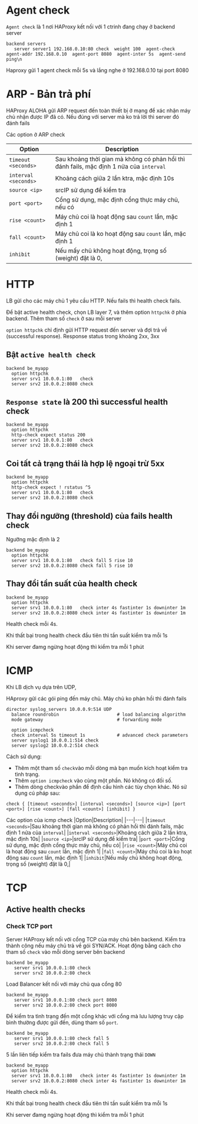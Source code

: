 # Agent check

`Agent check` là 1 nơi HAProxy kết nối với 1 ctrinh đang chạy ở backend server

```
backend servers
   server server1 192.168.0.10:80 check  weight 100  agent-check  agent-addr 192.168.0.10  agent-port 8080  agent-inter 5s  agent-send ping\n
```
Haproxy gửi 1 agent check mỗi 5s và lắng nghe ở 192.168.0.10 tại port 8080

# ARP - Bản trả phí

HAProxy ALOHA gửi ARP request đến toàn thiết bị ở mạng để xác nhận máy chủ nhận được IP đã có. Nếu đúng với server mà ko trả lời thì server đó đánh fails

Các option ở ARP check

|Option|Description|
|---|---|
|`timeout <seconds>`|Sau khoảng thời gian mà không có phản hồi thì đánh fails, mặc định 1 nửa của `interval`|
|`interval <seconds>`|Khoảng cách giữa 2 lần ktra, mặc định 10s|
|`source <ip>`|srcIP sử dụng để kiểm tra|
|`port <port>`|Cổng sử dụng, mặc định cổng thực máy chủ, nếu có|
|`rise <count>`|Máy chủ coi là hoạt động sau `count` lần, mặc định 1|
|`fall <count>`|Máy chủ coi là ko hoạt động sau `count` lần, mặc định 1|
|`inhibit`|Nếu mấy chủ không hoạt động, trọng số (weight) đặt là 0,|

# HTTP

LB gửi cho các máy chủ 1 yêu cầu HTTP. Nếu fails thì health check fails.

Để bật active health check, chọn LB layer 7, và thêm option `httpchk` ở phía backend. Thêm tham số `check` ở sau mỗi server

`option httpchk` chỉ định gửi HTTP request đến server và đợi trả về (successful response). Response status trong khoảng 2xx, 3xx

## Bật `active health check`

```
backend be_myapp
  option httpchk
  server srv1 10.0.0.1:80   check
  server srv2 10.0.0.2:8080 check
```


## `Response state` là 200 thì successful health check

```
backend be_myapp
  option httpchk
  http-check expect status 200
  server srv1 10.0.0.1:80   check
  server srv2 10.0.0.2:8080 check
```

## Coi tất cả trạng thái là hợp lệ ngoại trừ 5xx

```
backend be_myapp
  option httpchk
  http-check expect ! rstatus ^5
  server srv1 10.0.0.1:80   check
  server srv2 10.0.0.2:8080 check
```
## Thay đổi ngưỡng (threshold) của fails health check

Ngưỡng mặc định là 2
```
backend be_myapp
  option httpchk
  server srv1 10.0.0.1:80   check fall 5 rise 10
  server srv2 10.0.0.2:8080 check fall 5 rise 10
```

## Thay đổi tần suất của health check

```
backend be_myapp
  option httpchk
  server srv1 10.0.0.1:80   check inter 4s fastinter 1s downinter 1m
  server srv2 10.0.0.2:8080 check inter 4s fastinter 1s downinter 1m
```

Health check mỗi 4s. 

Khi thất bại trong health check đầu tiên thì tần suất kiểm tra mỗi 1s

Khi server đamg ngừng hoạt động thì kiểm tra mỗi 1 phút

# ICMP

Khi LB dịch vụ dựa trên UDP, 

HAproxy gửi các gói ping đến máy chủ. Máy chủ ko phản hồi thì đánh fails

```
director syslog_servers 10.0.0.9:514 UDP
  balance roundrobin                      # load balancing algorithm
  mode gateway                            # forwarding mode

  option icmpcheck
  check interval 5s timeout 1s            # advanced check parameters
  server syslog1 10.0.0.1:514 check
  server syslog2 10.0.0.2:514 check
```


Cách sử dụng:
- Thêm một tham số `check`vào mỗi dòng mà bạn muốn kích hoạt kiểm tra tình trạng.
- Thêm `option icmpcheck` vào cùng một phần. Nó không có đối số.
- Thêm dòng checkvào phần để định cấu hình các tùy chọn khác. Nó sử dụng cú pháp sau:
```
check { [timeout <seconds>] [interval <seconds>] [source <ip>] [port <port>] [rise <count>] [fall <count>] [inhibit] }
```
Các option của icmp check
|Option|Description|
|---|---|
|`timeout <seconds>`|Sau khoảng thời gian mà không có phản hồi thì đánh fails, mặc định 1 nửa của `interval`|
|`interval <seconds>`|Khoảng cách giữa 2 lần ktra, mặc định 10s|
|`source <ip>`|srcIP sử dụng để kiểm tra|
|`port <port>`|Cổng sử dụng, mặc định cổng thực máy chủ, nếu có|
|`rise <count>`|Máy chủ coi là hoạt động sau `count` lần, mặc định 1|
|`fall <count>`|Máy chủ coi là ko hoạt động sau `count` lần, mặc định 1|
|`inhibit`|Nếu mấy chủ không hoạt động, trọng số (weight) đặt là 0,|

# TCP 

## Active health checks

### Check TCP port

Server HAProxy kết nối với cổng TCP của máy chủ bên backend. Kiểm tra thành công nếu máy chủ trả về gói SYN/ACK. Hoạt động bằng cách cho tham số `check` vào mỗi dòng server bên backend

```
backend be_myapp
   server srv1 10.0.0.1:80 check
   server srv2 10.0.0.2:80 check
```
Load Balancer kết nối với máy chủ qua cổng 80

```
backend be_myapp
   server srv1 10.0.0.1:80 check port 8080
   server srv2 10.0.0.2:80 check port 8080
```
Để kiểm tra tình trạng đến một cổng khác với cổng mà lưu lượng truy cập bình thường được gửi đến, dùng tham số `port`.

```
backend be_myapp
   server srv1 10.0.0.1:80 check fall 5
   server srv2 10.0.0.2:80 check fall 5
```
5 lần liên tiếp kiểm tra fails đưa máy chủ thành trạng thái `DOWN`

```
backend be_myapp
  option httpchk
  server srv1 10.0.0.1:80   check inter 4s fastinter 1s downinter 1m
  server srv2 10.0.0.2:8080 check inter 4s fastinter 1s downinter 1m
```
Health check mỗi 4s. 

Khi thất bại trong health check đầu tiên thì tần suất kiểm tra mỗi 1s

Khi server đamg ngừng hoạt động thì kiểm tra mỗi 1 phút


